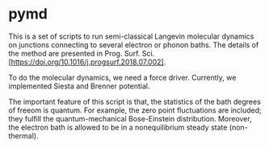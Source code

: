 # pymd
This is a set of scripts to run semi-classical Langevin molecular dynamics on junctions connecting to several electron or phonon baths. The details of the method are presented in Prog. Surf. Sci. [https://doi.org/10.1016/j.progsurf.2018.07.002]. 

To do the molecular dynamics, we need a force driver. Currently, we implemented Siesta and Brenner potential. 

The important feature of this script is that, the statistics of the bath degrees of freeom is quantum. For example, the zero point fluctuations are included; they fulfill the quantum-mechanical Bose-Einstein distribution. Moreover, the electron bath is allowed to be in a nonequilibrium steady state (non-thermal).
